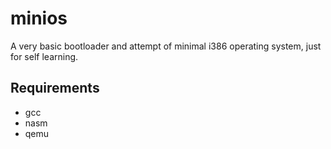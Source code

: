 # minios
A very basic bootloader and attempt of minimal i386 operating system, just for self learning.

## Requirements
* gcc
* nasm
* qemu
